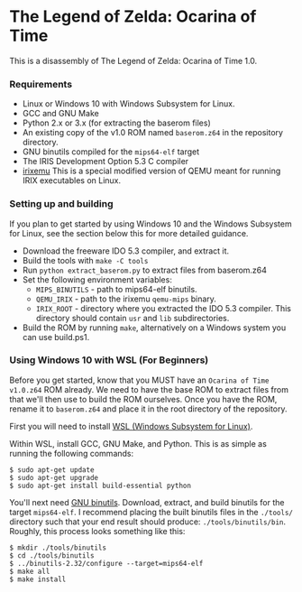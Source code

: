 # The Legend of Zelda: Ocarina of Time

This is a disassembly of The Legend of Zelda: Ocarina of Time 1.0.

### Requirements

* Linux or Windows 10 with Windows Subsystem for Linux.
* GCC and GNU Make
* Python 2.x or 3.x (for extracting the baserom files)
* An existing copy of the v1.0 ROM named `baserom.z64` in the repository directory.
* GNU binutils compiled for the `mips64-elf` target
* The IRIS Development Option 5.3 C compiler
* [irixemu](https://github.com/camthesaxman/irixemu) This is a special modified version of QEMU meant for running IRIX executables on Linux.

### Setting up and building

If you plan to get started by using Windows 10 and the Windows Subsystem for Linux, see the section below this for more detailed guidance.

* Download the freeware IDO 5.3 compiler, and extract it.
* Build the tools with `make -C tools`
* Run `python extract_baserom.py` to extract files from baserom.z64
* Set the following environment variables:
  - `MIPS_BINUTILS` - path to mips64-elf binutils.
  - `QEMU_IRIX` - path to the irixemu `qemu-mips` binary.
  - `IRIX_ROOT` - directory where you extracted the IDO 5.3 compiler. This directory should contain `usr` and `lib` subdirectories.
* Build the ROM by running `make`, alternatively on a Windows system you can use build.ps1.

### Using Windows 10 with WSL (For Beginners)

Before you get started, know that you MUST have an `Ocarina of Time v1.0.z64` ROM already. We need to have the base ROM to extract files from that we'll then use to build the ROM ourselves.  Once you have the ROM, rename it to `baserom.z64` and place it in the root directory of the repository.

First you will need to install [WSL (Windows Subsystem for Linux)](https://docs.microsoft.com/en-us/windows/wsl/install-win10).

Within WSL, install GCC, GNU Make, and Python. This is as simple as running the following commands:
```
$ sudo apt-get update
$ sudo apt-get upgrade
$ sudo apt-get install build-essential python
```

You'll next need [GNU binutils](https://mirror.its.dal.ca/gnu/binutils/). Download, extract, and build binutils for the target `mips64-elf`. I recommend placing the built binutils files in the `./tools/` directory such that your end result should produce: `./tools/binutils/bin`. Roughly, this process looks something like this:
```
$ mkdir ./tools/binutils
$ cd ./tools/binutils
$ ../binutils-2.32/configure --target=mips64-elf
$ make all
$ make install
```
